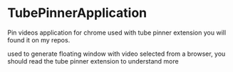 # TubePinnerApplication
Pin videos application for chrome used with tube pinner extension you will found it on my repos.

used to generate floating window with video selected from a browser, you should read the tube pinner extension to understand more
